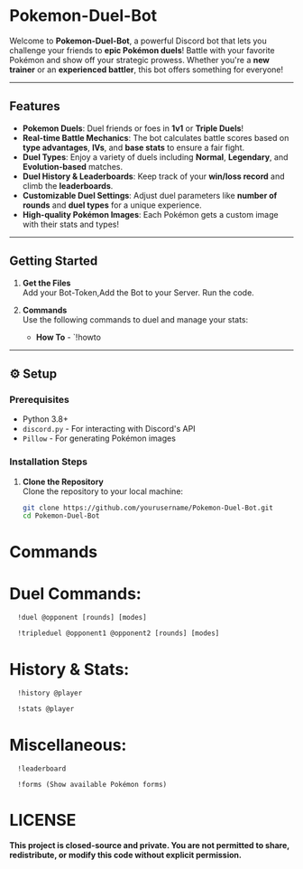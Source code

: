 # **Pokemon-Duel-Bot** 

Welcome to **Pokemon-Duel-Bot**, a powerful Discord bot that lets you challenge your friends to **epic Pokémon duels**! Battle with your favorite Pokémon and show off your strategic prowess. Whether you're a **new trainer** or an **experienced battler**, this bot offers something for everyone!

---

##  **Features**

- **Pokemon Duels**: Duel friends or foes in **1v1** or **Triple Duels**!  
- **Real-time Battle Mechanics**: The bot calculates battle scores based on **type advantages**, **IVs**, and **base stats** to ensure a fair fight.  
- **Duel Types**: Enjoy a variety of duels including **Normal**, **Legendary**, and **Evolution-based** matches.  
- **Duel History & Leaderboards**: Keep track of your **win/loss record** and climb the **leaderboards**.  
- **Customizable Duel Settings**: Adjust duel parameters like **number of rounds** and **duel types** for a unique experience.  
- **High-quality Pokémon Images**: Each Pokémon gets a custom image with their stats and types!

---

##  **Getting Started**

1. **Get the Files**  
   Add your Bot-Token,Add the Bot to your Server.
   Run the code.

3. **Commands**  
   Use the following commands to duel and manage your stats:
   
   - **How To** - `!howto 

---

## ⚙️ **Setup**

### **Prerequisites**

- Python 3.8+  
- `discord.py` - For interacting with Discord's API  
- `Pillow` - For generating Pokémon images

### **Installation Steps**

1. **Clone the Repository**  
   Clone the repository to your local machine:
   ```bash
   git clone https://github.com/yourusername/Pokemon-Duel-Bot.git
   cd Pokemon-Duel-Bot

# Commands  
   # Duel Commands:

      !duel @opponent [rounds] [modes]

      !tripleduel @opponent1 @opponent2 [rounds] [modes]

   # History & Stats:

      !history @player 

      !stats @player

   # Miscellaneous:

      !leaderboard

      !forms (Show available Pokémon forms)


# LICENSE

**This project is closed-source and private. You are not permitted to share, redistribute, or modify this code without explicit permission.**
